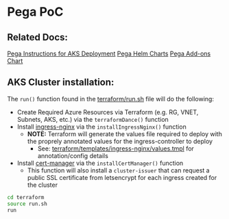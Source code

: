 # Pega PoC

## Related Docs:
[Pega Instructions for AKS Deployment](https://github.com/pegasystems/pega-helm-charts/blob/master/docs/Deploying-Pega-on-AKS.md)
[Pega Helm Charts](https://github.com/pegasystems/pega-helm-charts)
[Pega Add-ons Chart](https://github.com/pegasystems/pega-helm-charts/tree/master/charts/addons#addons-helm-chart)

## AKS Cluster installation:

The ```run()``` function found in the [terraform/run.sh](terraform/run.sh) file will do the following:
- Create Required Azure Resources via Terraform (e.g. RG, VNET, Subnets, AKS, etc.) via the ```terraformDance()``` function
- Install [ingress-nginx](https://github.com/kubernetes/ingress-nginx#:~:text=ingress-nginx%20is%20an%20Ingress%20controller%20for%20Kubernetes%20using,about%20Ingress%20on%20the%20main%20Kubernetes%20documentation%20site.) via the ```installIngressNginx()``` function
    - **NOTE:** Terraform will generate the values file required to deploy with the proprely annotated values for the ingress-controller to deploy
        - See: [terraform/templates/ingress-nginx/values.tmpl](terraform/templates/ingress-nginx/values.tmpl) for annotation/config details 
- Install [cert-manager](https://cert-manager.io/docs/installation/) via the ```installCertManager()``` function
    - This function will also install a ```cluster-issuer``` that can request a public SSL certificate from letsencrypt for each ingress created for the cluster

```bash
cd terraform
source run.sh
run
```
